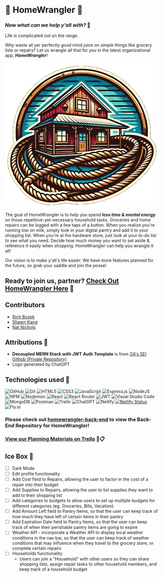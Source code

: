 # 🤠 HomeWrangler 🏡

### _Now what can we help y'all with?_ 🤠

Life is complicated out on the range. 

Why waste all yer perfectly good mind juice on simple things like grocery lists or repairs?
Let us wrangle all that for you in the latest organizational app, **_HomeWrangler_**!

![Placeholder for Logo OR Screenshot of Landing page](/src/assets/hw-logo-border-white.png)

The goal of HomeWrangler is to help you spend **_less time & mental energy_** on those repetitive-yet-necessary household tasks. Groceries and home repairs can be logged with a few taps of a button. When you realize you're running low on milk, simply look in your digital pantry and add it to your shopping list. When you're at the hardware store, just look at your to-do list to see what you need. Decide how much money you want to set aside & reference it easily when shopping. HomeWrangler can help you wrangle it all! 

Our vision is to make y'all's life easier. We have more features planned for the future, so grab your saddle and join the posse!

## Ready to join us, partner? [Check Out HomeWrangler Here](https://homewrangler.netlify.app/ "HomeWrangler") 🤠

<!--! add additional app screenshot? -->

## Contributors
* [Rich Bozek](https://github.com/rbozek "Rich Bozek's GitHub Profile")
* [Shawn Kang](https://github.com/shawnkang0818 "Shawn Kang's GitHub Profile")
* [Nat Nichols](https://github.com/natnichols "Nat Nichols's GitHub Profile")

## Attributions 🎉
* **Decoupled MERN Stack with JWT Auth Template** is from [GA's SEI Github (Private Repository)](https://github.com/SEI-Remote/decoupled-mern-jwt-auth-template-front-end "SEI-Remote Decoupled MERN Stack with JWT Auth Template - Front End GitHub Repo")
* Logo generated by ChatGPT

## Technologies used 🧰
![GitHub](https://img.shields.io/badge/github-%23121011.svg?style=for-the-badge&logo=github&logoColor=white)
![Git](https://img.shields.io/badge/git-%23F05033.svg?style=for-the-badge&logo=git&logoColor=white)
![HTML5](https://img.shields.io/badge/html5-%23E34F26.svg?style=for-the-badge&logo=html5&logoColor=white)
![CSS3](https://img.shields.io/badge/css3-%231572B6.svg?style=for-the-badge&logo=css3&logoColor=white)
![JavaScript](https://img.shields.io/badge/javascript-%23323330.svg?style=for-the-badge&logo=javascript&logoColor=%23F7DF1E)
![Express.js](https://img.shields.io/badge/express.js-%23404d59.svg?style=for-the-badge&logo=express&logoColor=%2361DAFB)
![NodeJS](https://img.shields.io/badge/node.js-6DA55F?style=for-the-badge&logo=node.js&logoColor=white)
![NPM](https://img.shields.io/badge/NPM-%23CB3837.svg?style=for-the-badge&logo=npm&logoColor=white)
![Nodemon](https://img.shields.io/badge/NODEMON-%23323330.svg?style=for-the-badge&logo=nodemon&logoColor=%BBDEAD)
![React](https://img.shields.io/badge/react-%2320232a.svg?style=for-the-badge&logo=react&logoColor=%2361DAFB)
![React Router](https://img.shields.io/badge/React_Router-CA4245?style=for-the-badge&logo=react-router&logoColor=white)
![JWT](https://img.shields.io/badge/JWT-black?style=for-the-badge&logo=JSON%20web%20tokens)
![Visual Studio Code](https://img.shields.io/badge/VSCode-0078D4?style=for-the-badge&logo=visual%20studio%20code&logoColor=white)
![MongoDB](https://img.shields.io/badge/MongoDB-%234ea94b.svg?style=for-the-badge&logo=mongodb&logoColor=white)
![Postman](https://img.shields.io/badge/Postman-FF6C37?style=for-the-badge&logo=postman&logoColor=white)
![Trello](https://img.shields.io/badge/Trello-%23026AA7.svg?style=for-the-badge&logo=Trello&logoColor=white)
![ChatGPT](https://img.shields.io/badge/chatGPT-74aa9c?style=for-the-badge&logo=openai&logoColor=white)
![Netlify](https://img.shields.io/badge/netlify-%23000000.svg?style=for-the-badge&logo=netlify&logoColor=#00C7B7)
[![Netlify Status](https://api.netlify.com/api/v1/badges/b63fcb9f-8d85-417b-b49e-8514fce38d4b/deploy-status)](https://app.netlify.com/sites/homewrangler/deploys)
![Fly.io](https://img.shields.io/badge/Fly.io%20-%20purple)

### Please check out [homewrangler-back-end](https://github.com/natnichols/homewrangler-back-end "homewrangler-back-end GitHub Repo") to view the Back-End Repository for HomeWrangler!
### [View our Planning Materials on Trello](https://trello.com/b/07MzUQgw/homewrangler%F0%9F%A4%A0 "HomeWrangler Trello Board") 🤠📋

## Ice Box 🧊
- [ ] Dark Mode
- [ ] Edit profile functionality
- [ ] Add Cost field to Repairs, allowing the user to factor in the cost of a repair into their budget
- [ ] Add Supplies to Repairs, allowing the user to list supplies they want to add to their shopping list
- [ ] Add categories to budgets to allow users to set up multiple budgets for different categories (eg. Groceries, Bills, Vacation)
- [ ] Add Amount Left field to Pantry Items, so that the user can keep track of how much they have left of certain items in their pantry
- [ ] Add Expiration Date field to Pantry Items, so that the user can keep track of when their perishable pantry items are going to expire
- [ ] Weather API  - incorporate a Weather API to display local weather conditions in the nav bar, so that the user can keep track of weather conditions that may influence when they travel to the grocery store, or complete certain repairs
- [ ] Households functionality
  - Users can join a "Household" with other users so they can share shopping lists, assign repair tasks to other household members, and keep track of a household budget

